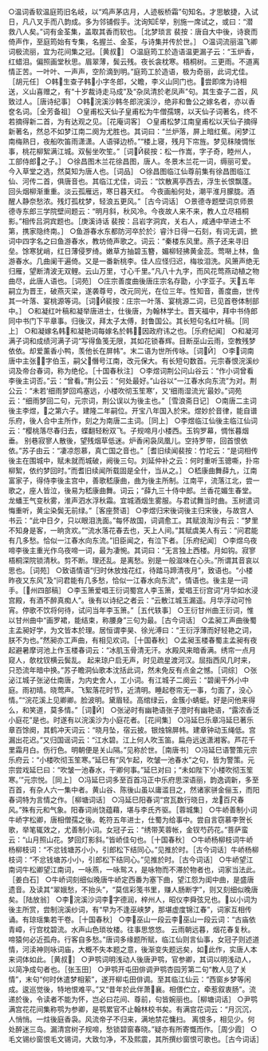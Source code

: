 <!-- { "loadSidebar": true } -->
○温词香软温庭筠旧名岐，以“鸡声茅店月，人迹板桥霜”句知名。才思敏捷，入试日，凡八叉手而八韵成。多为邻铺假手。沈询知举，别施一席试之，或曰：“潜救八人矣。”词有金荃集，盖取其香而软也。［北梦琐言 裴按：唐自大中後，诗衰而倚声作，至庭筠始有专集，名握兰、金荃，与诗集并传於世。］
○温词流丽温飞卿词极流丽，宜为花间集之冠。［黄叔］
○温庭筠工於造语温更漏子云：“玉炉香，红蜡泪。偏照画堂秋思。眉翠薄，鬓云残。夜长衾枕寒。梧桐树。三更雨。不道离情正苦。一叶叶、一声声，空阶滴到明。”庭筠工於造语，极为奇丽，此词尤佳。［胡元任］
○韩生查子韩小字冬郎，父瞻，李义山同门也。尝即席为诗相送，义山喜赠之，有“十岁裁诗走马成”及“杂凤清於老凤声”句。其生查子二首，风致过人。［唐诗纪事］
○韩浣溪沙韩冬郎浣溪沙，绝非和鲁公之嫁名者，亦以香奁名词。［全芳备祖］
○皇甫松天仙子皇甫松为牛僧孺甥，以天仙子词著名，终不若摘得新二首，为有达观之见。［花庵词客］
○皇甫松梦江南皇甫松以天仙子摘得新著名，然总不如梦江南二阕为尤胜也。其词曰：“兰炉落，屏上暗红蕉。闲梦江南梅熟日，夜船吹笛雨潇潇。人语驿边桥。”“楼上寝，残月下帘旌。梦见秣陵惆怅事，桃花柳絮满江城。双髻坐吹笙。”［词Й裴按：松一作嵩，字子奇，睦州人，工部侍郎之子。］
○徐昌图木兰花徐昌图，唐人。冬景木兰花一词，缛丽可爱。今入草堂之选，然莫知为唐人也。［词品］
○徐昌图临江仙尊前集有徐昌图临江仙、河传二首，俱唐音也。其临江尤佳，词云：“饮散离亭西去，浮生长恨飘蓬。回头烟柳渐重重。淡云孤雁远，寒日暮天红。 今夜画船何处，潮平淮月朦胧。酒醒人静奈愁浓。残灯孤枕梦，轻浪五更风。”［古今词话］
○景德寺题壁词京师景德寺东郎三学院壁间题云：“明月斜，秋风冷。今夜故人来不来，教人立尽梧桐影。”相传吕洞宾题也。［庚溪诗话 裴按：吕岩字洞宾，关右人，咸通中举进士不第，携家隐终南。］
○鱼游春水东都防河卒於於氵睿汴日得一石刻，有词无调，摭词中四字名之曰鱼游春水，教坊倚声歌之。词云：“秦楼东风里。燕子还来寻旧垒。馀寒犹峭，红日薄侵罗绮。嫩草方抽碧玉簪，媚柳轻拂黄金蕊。莺啭上林，鱼游春水。几曲阑干遍倚。又是一番新桃李。佳人应怪归迟，梅妆泪洗。风箫声绝无归雁，望断清波无双鲤。云山万里，寸心千里。”凡八十九字，而风花莺燕动植之物曲尽，此唐人语也。［词苑］
○庄宗善度曲後唐庄宗名存勖，小字亚子。天五年嗣立为晋王，破燕灭梁，遂袭尊号，改元同光，在位三年。性知音，善度曲，世传其一叶落、宴桃源等词。［词Й裴按：庄宗一叶落、宴桃源二词，已见首卷体制部中。］
○和凝红叶稿和凝举唐进士，仕後唐，为翰林学士。晋天福中，拜中书侍郎同中书门下平章事。归後汉，拜太子太傅，封鲁国公。其长短句名红叶稿。［同上］
○和凝嫁名韩和凝艳词每嫁名於韩，因政府讳之也。［乐府纪闻］
○和凝河满子词和成绩河满子词“写得鱼笺无限，其如花锁春辉。目断巫山云雨，空教残梦依依。却爱薰香小鸭，羡他长在屏帏”。末二语为世所传咏。［词Й］
○李词南唐中主张，字伯玉，嗣父僭号江南，改元保大。有长短句数首。元宗春恨浣溪纱词及帝台春词，称为绝伦。［十国春秋注］
○李煜词荆公问山谷云：“作小词曾看李後主词否。”云：“曾看。”荆公云：“何处最好。”山谷以“一江春水向东流”为对。荆公云：“未若‘细雨梦回鸡塞远，小楼吹彻玉笙寒’，又‘细雨湿流光’最妙。”词苑云：“细雨梦回二句，元宗词，荆公误以为後主也。”［雪浪斋日记］
○南唐二主词後主李煜，之第六子。建隆二年嗣位。开宝八年国入於宋。煜妙於音律，能自谱乐府，後人合中主所作，刻之为南唐二主词。［同上］
○李煜临江仙後主临江仙词云：“樱桃落尽春归去，蝶翻轻粉双飞。子规啼月小楼西。玉钩罗幕，惆怅暮烟垂。 别巷寂寥人散後，望残烟草低迷。炉香闲袅凤凰儿。空持罗带，回首恨依依。”苏子由云：“凄凉怨慕，真亡国之音也。”［耆旧续闻裴按：竹坨云：“是词相传後主在围城中，赋未就而城破，阙後三句。刘延仲补之云：何时重听玉骢嘶，扑帘柳絮，依约梦回时。”而耆旧续闻所载固是全什，当从之。］
○嵇康曲舞薛九，江南富家子，得侍李後主宫中，善歌嵇康曲，曲为後主所制。江南平，流落江北，尝一歌之，座人皆泣，後易为嵇康曲舞。词云；“薛九三十侍中郎。兰香花媚生春堂。龙蟠王气变秋雾，淮声泗水浮秋霜。宜城酒烟生雾服。与君试舞当时曲。玉树遣词悔重听，黄尘染鬓无前绿。”［客座赘语］
○李煜归宋後词後主归宋後，与故宫人书云：“此中日夕，只以眼泪洗面。”每怀故国，词调愈工。其赋浪淘沙有云：“梦里不知身是客，一晌贪欢。”“流水落花春去也，天上人间。”其赋虞美人有云：“问君能有几多愁。恰似一江春水向东流。”旧臣闻之，有泣下者。［乐府纪闻］
○李煜乌夜啼李後主重光作乌夜啼一词，最为凄惋。其词曰：“无言独上西楼。月如钩。寂寥梧桐深院锁清秋。剪不断。理还乱。是离愁。别是一般滋味在心头。”所谓其音哀以思也。［词苑］
○致语情语“归时休放烛花红，待踏马蹄清夜月”，致语也。“小楼昨夜又东风”及“问君能有几多愁，恰似一江春水向东流”，情语也。後主是一词手。［州四部稿］
○李玉箫爱唱王衍词蜀宫人李玉箫，爱唱王衍宫词“月华如水浸宫殿，有酒不醉真痴人”。後有以诗纪之者云：“云散江城玉漏遥。月华浮动可怜宵。停歌不饮将何待，试问当年李玉箫。”［五代轶事］
○王衍甘州曲王衍词，惟以甘州曲中“画罗裙，能结束，称腰身”三句为最。［古今词话］
○孟昶工声曲後蜀主孟昶好学，为文皆本於理。居恒谓李昊、徐光溥曰：“王衍浮薄而好轻艳之词，朕不为也。”然昶亦工声曲，有相见欢词。［十国春秋］
○孟昶玉楼春蜀主孟昶有夜起避暑摩诃池上作玉楼春词云：“冰肌玉骨清无汗。水殿风来暗香满。绣帘一点月窥人，欹枕钗横云鬓乱。 起来琼户启无声，时见疏星渡河汉。屈指西风几时来，只恐流年暗中换。”苏子瞻洞仙歌本沈括此词，然未免反有点金之憾。［词综］
○张泌江城子张泌仕南唐，为内史舍人，工小词。有江城子二阕云：“碧阑干外小中庭。雨初晴。晓莺声。飞絮落花时节，近清明。睡起卷帘无一事，匀面了，没心情。”“浣花溪上见卿卿。脸波明。黛眉轻。高绾绿云，金簇小蜻蜓。好是问他来得么，和笑道，莫多情。”［词Й］
○张泌时有幽艳语张子澄时有幽艳语，“露浓香泛小庭花”是也。时遂有以浣溪沙为小庭花者。［花间集］
○冯延巳乐章冯延巳著乐章百馀阕，其鹤冲天词云：“晓月坠，宿云披。银烛锦屏帏。建章钟动玉绳低。宫漏出花迟。”又归国谣词云：“江水碧。江上何人吹玉笛。扁舟远送潇湘客。芦花千里霜月白。伤行色。明朝便是关山隔。”见称於世。［南唐书］
○冯延巳语警策元宗乐府云：“小楼吹彻玉笙寒。”延巳有“风乍起，吹皱一池春水”之句，皆为警策。元宗尝戏延巳曰：“吹皱一池春水，干卿何事。”延巳对曰；“未如陛下‘小楼吹彻玉笙寒。’”元宗悦。［同上］
○冯延巳词多至百首冯正中乐府思深语丽，韵逸调新，多至百首，有杂人六一集中者。黄山谷、陈後山虽以庸滥目之，然诸家骈金俪玉，而阳春词特为言情之作。［柳塘词话］
○冯延巳阳春词“宫瓦数行晓日，龙百尺春风。”殊有元和气象。阳春词尚饶蕴藉，堪与李氏齐驱。［蓉城集］
○牛峤善制小词牛峤字松卿，唐相僧孺之後。乾符五年进士，仕蜀为给事中。尝自言窃慕李贺长歌，举笔辄效之，尤善制小词。女冠子云：“绣带芙蓉帐，金钗芍药花。”菩萨蛮云：“山月照山花。梦回灯影斜。”皆峤佳句也。［十国春秋］
○牛峤杨柳枝词牛峤杨柳枝词：“不忿钱塘苏小小，引郎松下结同心。”见推於时。［古今词话］牛峤杨柳枝词：“不忿钱塘苏小小，引郎松下结同心。”见推於时。［古今词话］
○牛峤望江南词牛松卿望江南词，一咏燕，一咏鸳ス，是咏物而不滞於物者也，词家当法此。［姜白石］
○牛峤词刻细似晚唐牛峤定西番为塞下曲，望江怨为闺中曲，是盛唐遗音。及读其“翠娥愁，不抬头”，“莫信彩笺书里，赚人肠断字”，则又刻细似晚唐矣。［陆放翁］
○李浣溪沙词李字德润，梓州人，昭仪李舜弦兄也。以小词为後主所赏，尝制浣溪纱词，有“早为不逢巫峡梦，那堪虚度锦江春”，词家互相传诵。有琼瑶集若干卷。［十国春秋］
○李巫山一段云李巫山一段云词：“古庙依青嶂，行宫枕碧流。水声山色琐妆楼。往事思悠悠。 云雨朝远暮，烟花春复秋。啼猿何必近孤舟。行客自多愁。”唐词多缘题所赋，临江仙则言仙事，女冠子则述道情，河渎神则咏词庙，大概不失本题之意，後渐变失题远矣，如此作，实唐人本来词体如此。［黄叔］
○尹鹗词明浅动人後唐尹鹗，官参卿，其词以明浅动人，以简净成句者也。［张玉田］
○尹鹗开屯田俳调尹鹗杏园芳第二句“教人见了关情”，末句“何时休遣梦相萦”，遂开柳屯田俳调。至其临江仙云：“西窗乡梦等闲成。逡巡觉後，特地恨难平。”又“昔年於此伴萧襄。相偎伫立，牵惹叙衷肠”。流递於後，令读者不能为怀，岂必曰花间、尊前，句皆婉丽也。［柳塘词话］
○尹鹗满宫花花间集称鹗为参卿，是鹗累官不止翰林校书矣。有满宫花词云：“月沉沉，人悄悄。一炷後庭香袅。风流帝子不归来，满地禁花慵扫。 离恨多，相见少。何处醉迷三岛。漏清宫树子规啼，愁锁碧窗春晓。”疑亦有所寄慨而作。［周少霞］
○毛文锡纱窗恨毛文锡词，大致匀净，不及熙震，其所撰纱窗恨可歌也。［古今词话］
